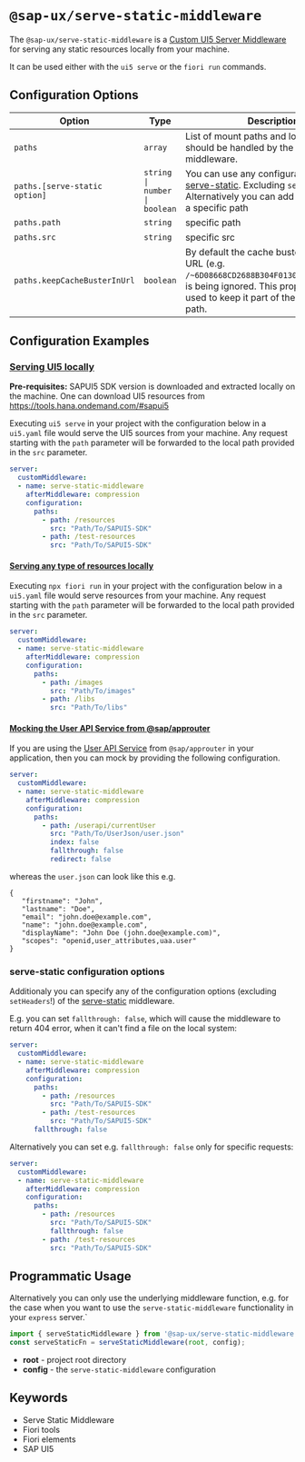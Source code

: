 #  `@sap-ux/serve-static-middleware`

The `@sap-ux/serve-static-middleware` is a [Custom UI5 Server Middleware](https://sap.github.io/ui5-tooling/pages/extensibility/CustomServerMiddleware) for serving any static resources locally from your machine.

It can be used either with the `ui5 serve` or the `fiori run` commands.

## Configuration Options

| Option                        | Type                          | Description                                                                                                                                                                                   |
|-------------------------------|-------------------------------|-----------------------------------------------------------------------------------------------------------------------------------------------------------------------------------------------|
| `paths`                       | `array`                       | List of mount paths and local paths that should be handled by the serve static middleware.                                                                                                    |
| `paths.[serve-static option]` | `string \| number \| boolean` | You can use any configuration options of [serve-static](https://www.npmjs.com/package/serve-static#options). Excluding `setHeaders`! Alternatively you can add each option on a specific path |
| `paths.path`                  | `string`                      | specific path                                                                                                                                                                                 |
| `paths.src`                   | `string`                      | specific src                                                                                                                                                                                  |
| `paths.keepCacheBusterInUrl`  | `boolean`                     | By default the cache buster part of the URL (e.g. `/~6D08668CD2688B304F0130340DE601EA~5/`) is being ignored. This property can be used to keep it part of the serve static path.              |

## Configuration Examples

### [Serving UI5 locally](#serving-ui5-locally)
**Pre-requisites:** SAPUI5 SDK version is downloaded and extracted locally on the machine. One can download UI5 resources from https://tools.hana.ondemand.com/#sapui5

Executing `ui5 serve` in your project with the configuration below in a `ui5.yaml` file would serve the UI5 sources from your machine. Any request starting with the `path` parameter will be forwarded to the local path provided in the `src` parameter.

```YAML
server:
  customMiddleware:
  - name: serve-static-middleware
    afterMiddleware: compression
    configuration:
      paths:
        - path: /resources
          src: "Path/To/SAPUI5-SDK"
        - path: /test-resources
          src: "Path/To/SAPUI5-SDK"
```

#### [Serving any type of resources locally](#serving-any-type-of-resources-locally)
Executing `npx fiori run` in your project with the configuration below in a `ui5.yaml` file would serve resources from your machine. Any request starting with the `path` parameter will be forwarded to the local path provided in the `src` parameter.

```YAML
server:
  customMiddleware:
  - name: serve-static-middleware
    afterMiddleware: compression
    configuration:
      paths:
        - path: /images
          src: "Path/To/images"
        - path: /libs
          src: "Path/To/libs"
```

#### [Mocking the User API Service from @sap/approuter](#mocking-the-user-api-service-from-sapapprouter)
If you are using the [User API Service](https://www.npmjs.com/package/@sap/approuter#user-api-service) from `@sap/approuter` in your application, then you can mock by providing the following configuration.

```YAML
server:
  customMiddleware:
  - name: serve-static-middleware
    afterMiddleware: compression
    configuration:
      paths:
        - path: /userapi/currentUser
          src: "Path/To/UserJson/user.json"
          index: false
          fallthrough: false
          redirect: false
```
whereas the `user.json` can look like this e.g.

```
{
   "firstname": "John",
   "lastname": "Doe",
   "email": "john.doe@example.com",
   "name": "john.doe@example.com",
   "displayName": "John Doe (john.doe@example.com)",
   "scopes": "openid,user_attributes,uaa.user"
}
```

### serve-static configuration options
Additionaly you can specify any of the configuration options (excluding `setHeaders`!) of the [serve-static](https://www.npmjs.com/package/serve-static#options) middleware.

E.g. you can set `fallthrough: false`, which will cause the middleware to return 404 error, when it can't find a file on the local system:

```YAML
server:
  customMiddleware:
  - name: serve-static-middleware
    afterMiddleware: compression
    configuration:
      paths:
        - path: /resources
          src: "Path/To/SAPUI5-SDK"
        - path: /test-resources
          src: "Path/To/SAPUI5-SDK"
      fallthrough: false
```

Alternatively you can set e.g. `fallthrough: false` only for specific requests:

```YAML
server:
  customMiddleware:
  - name: serve-static-middleware
    afterMiddleware: compression
    configuration:
      paths:
        - path: /resources
          src: "Path/To/SAPUI5-SDK"
          fallthrough: false
        - path: /test-resources
          src: "Path/To/SAPUI5-SDK"
```

## Programmatic Usage
Alternatively you can only use the underlying middleware function, e.g. for the case when you want to use the `serve-static-middleware` functionality in your `express` server.`

```Typescript
import { serveStaticMiddleware } from '@sap-ux/serve-static-middleware';
const serveStaticFn = serveStaticMiddleware(root, config);
```
- **root** - project root directory
- **config** - the `serve-static-middleware` configuration

## Keywords
* Serve Static Middleware
* Fiori tools
* Fiori elements
* SAP UI5
